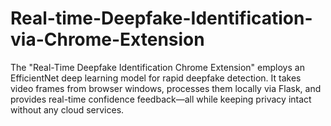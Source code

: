 # Real-time-Deepfake-Identification-via-Chrome-Extension
The "Real-Time Deepfake Identification Chrome Extension" employs an EfficientNet deep learning model for rapid deepfake detection. It takes video frames from browser windows, processes them locally via Flask, and provides real-time confidence feedback—all while keeping privacy intact without any cloud services.
